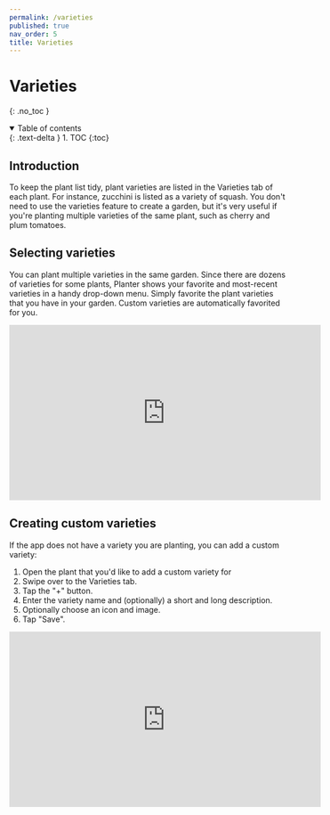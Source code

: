 ```yaml
---
permalink: /varieties
published: true
nav_order: 5
title: Varieties
---
```


# Varieties
{: .no_toc }

<details open markdown="block">
  <summary>
    Table of contents
  </summary>
  {: .text-delta }
1. TOC
{:toc}
</details>

## Introduction
To keep the plant list tidy, plant varieties are listed in the Varieties tab of each plant. For instance, zucchini is listed as a variety of squash. You don't need to use the varieties feature to create a garden, but it's very useful if you're planting multiple varieties of the same plant, such as cherry and plum tomatoes.


## Selecting varieties
You can plant multiple varieties in the same garden. Since there are dozens of varieties for some plants,
Planter shows your favorite and most-recent varieties in a handy drop-down menu. Simply favorite the 
plant varieties that you have in your garden. Custom varieties are automatically favorited for you.

<iframe width="560" height="315" src="https://www.youtube-nocookie.com/embed/LCoqtqbCj44" title="YouTube video player" frameborder="0" allow="accelerometer; autoplay; clipboard-write; encrypted-media; gyroscope; picture-in-picture" allowfullscreen></iframe>


## Creating custom varieties
If the app does not have a variety you are planting, you can add a custom variety:

1. Open the plant that you'd like to add a custom variety for
2. Swipe over to the Varieties tab.
3. Tap the "+" button.
4. Enter the variety name and (optionally) a short and long description.
5. Optionally choose an icon and image.
5. Tap "Save".

<iframe width="560" height="315" src="https://www.youtube-nocookie.com/embed/qQOHxdTF7E0" title="YouTube video player" frameborder="0" allow="accelerometer; autoplay; clipboard-write; encrypted-media; gyroscope; picture-in-picture" allowfullscreen></iframe>